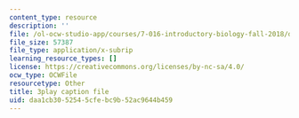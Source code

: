 ```yaml
---
content_type: resource
description: ''
file: /ol-ocw-studio-app/courses/7-016-introductory-biology-fall-2018/daa1cb3052545cfebc9b52ac9644b459_68KXOYTc1mk.vtt
file_size: 57387
file_type: application/x-subrip
learning_resource_types: []
license: https://creativecommons.org/licenses/by-nc-sa/4.0/
ocw_type: OCWFile
resourcetype: Other
title: 3play caption file
uid: daa1cb30-5254-5cfe-bc9b-52ac9644b459
---
```


